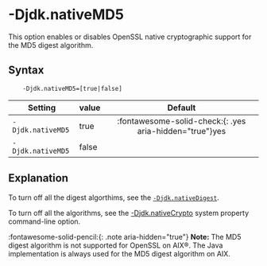 <!--
* Copyright (c) 2017, 2025 IBM Corp. and others
*
* This program and the accompanying materials are made
* available under the terms of the Eclipse Public License 2.0
* which accompanies this distribution and is available at
* https://www.eclipse.org/legal/epl-2.0/ or the Apache
* License, Version 2.0 which accompanies this distribution and
* is available at https://www.apache.org/licenses/LICENSE-2.0.
*
* This Source Code may also be made available under the
* following Secondary Licenses when the conditions for such
* availability set forth in the Eclipse Public License, v. 2.0
* are satisfied: GNU General Public License, version 2 with
* the GNU Classpath Exception [1] and GNU General Public
* License, version 2 with the OpenJDK Assembly Exception [2].
*
* [1] https://www.gnu.org/software/classpath/license.html
* [2] https://openjdk.org/legal/assembly-exception.html
*
* SPDX-License-Identifier: EPL-2.0 OR Apache-2.0 OR GPL-2.0-only WITH Classpath-exception-2.0 OR GPL-2.0-only WITH OpenJDK-assembly-exception-1.0
-->

# -Djdk.nativeMD5

This option enables or disables OpenSSL native cryptographic support for the MD5 digest algorithm.

## Syntax

        -Djdk.nativeMD5=[true|false]

| Setting              | value    | Default                                                                        |
|----------------------|----------|:------------------------------------------------------------------------------:|
| `-Djdk.nativeMD5` | true     | :fontawesome-solid-check:{: .yes aria-hidden="true"}<span class="sr-only">yes</span> |
| `-Djdk.nativeMD5` | false    |  |

## Explanation

<!--OpenSSL support is enabled by default for the Digest algorithm. If you want to turn off this algorithm only, set this option to `false`.-->

To turn off all the digest algorthims, see the [`-Djdk.nativeDigest`](djdknativedigest.md).

To turn off all the algorithms, see the [-Djdk.nativeCrypto](djdknativecrypto.md) system property command-line option.

:fontawesome-solid-pencil:{: .note aria-hidden="true"} **Note:** The MD5 digest algorithm is not supported for OpenSSL on AIX&reg;. The Java implementation is always used for the MD5 digest algorithm on AIX.



<!-- ==== END OF TOPIC ==== djdknativemd5.md ==== -->
